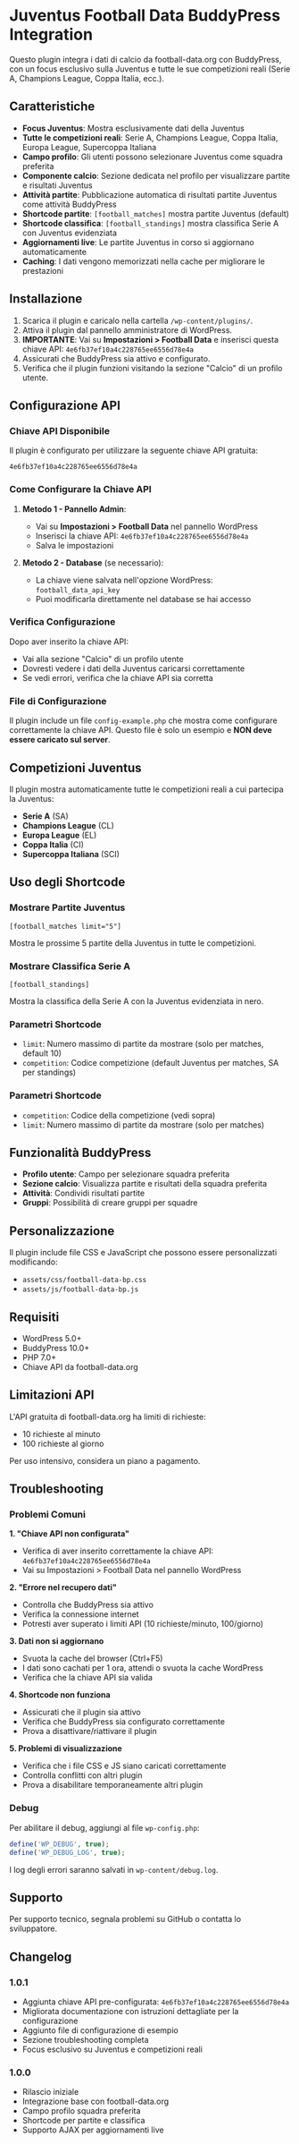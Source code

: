 # Juventus Football Data BuddyPress Integration

Questo plugin integra i dati di calcio da football-data.org con BuddyPress, con un focus esclusivo sulla Juventus e tutte le sue competizioni reali (Serie A, Champions League, Coppa Italia, ecc.).

## Caratteristiche

- **Focus Juventus**: Mostra esclusivamente dati della Juventus
- **Tutte le competizioni reali**: Serie A, Champions League, Coppa Italia, Europa League, Supercoppa Italiana
- **Campo profilo**: Gli utenti possono selezionare Juventus come squadra preferita
- **Componente calcio**: Sezione dedicata nel profilo per visualizzare partite e risultati Juventus
- **Attività partite**: Pubblicazione automatica di risultati partite Juventus come attività BuddyPress
- **Shortcode partite**: `[football_matches]` mostra partite Juventus (default)
- **Shortcode classifica**: `[football_standings]` mostra classifica Serie A con Juventus evidenziata
- **Aggiornamenti live**: Le partite Juventus in corso si aggiornano automaticamente
- **Caching**: I dati vengono memorizzati nella cache per migliorare le prestazioni

## Installazione

1. Scarica il plugin e caricalo nella cartella `/wp-content/plugins/`.
2. Attiva il plugin dal pannello amministratore di WordPress.
3. **IMPORTANTE**: Vai su **Impostazioni > Football Data** e inserisci questa chiave API: `4e6fb37ef10a4c228765ee6556d78e4a`
4. Assicurati che BuddyPress sia attivo e configurato.
5. Verifica che il plugin funzioni visitando la sezione "Calcio" di un profilo utente.

## Configurazione API

### Chiave API Disponibile

Il plugin è configurato per utilizzare la seguente chiave API gratuita:

```
4e6fb37ef10a4c228765ee6556d78e4a
```

### Come Configurare la Chiave API

1. **Metodo 1 - Pannello Admin**:

   - Vai su **Impostazioni > Football Data** nel pannello WordPress
   - Inserisci la chiave API: `4e6fb37ef10a4c228765ee6556d78e4a`
   - Salva le impostazioni

2. **Metodo 2 - Database** (se necessario):
   - La chiave viene salvata nell'opzione WordPress: `football_data_api_key`
   - Puoi modificarla direttamente nel database se hai accesso

### Verifica Configurazione

Dopo aver inserito la chiave API:

- Vai alla sezione "Calcio" di un profilo utente
- Dovresti vedere i dati della Juventus caricarsi correttamente
- Se vedi errori, verifica che la chiave API sia corretta

### File di Configurazione

Il plugin include un file `config-example.php` che mostra come configurare correttamente la chiave API. Questo file è solo un esempio e **NON deve essere caricato sul server**.

## Competizioni Juventus

Il plugin mostra automaticamente tutte le competizioni reali a cui partecipa la Juventus:

- **Serie A** (SA)
- **Champions League** (CL)
- **Europa League** (EL)
- **Coppa Italia** (CI)
- **Supercoppa Italiana** (SCI)

## Uso degli Shortcode

### Mostrare Partite Juventus

```
[football_matches limit="5"]
```

Mostra le prossime 5 partite della Juventus in tutte le competizioni.

### Mostrare Classifica Serie A

```
[football_standings]
```

Mostra la classifica della Serie A con la Juventus evidenziata in nero.

### Parametri Shortcode

- `limit`: Numero massimo di partite da mostrare (solo per matches, default 10)
- `competition`: Codice competizione (default Juventus per matches, SA per standings)

### Parametri Shortcode

- `competition`: Codice della competizione (vedi sopra)
- `limit`: Numero massimo di partite da mostrare (solo per matches)

## Funzionalità BuddyPress

- **Profilo utente**: Campo per selezionare squadra preferita
- **Sezione calcio**: Visualizza partite e risultati della squadra preferita
- **Attività**: Condividi risultati partite
- **Gruppi**: Possibilità di creare gruppi per squadre

## Personalizzazione

Il plugin include file CSS e JavaScript che possono essere personalizzati modificando:

- `assets/css/football-data-bp.css`
- `assets/js/football-data-bp.js`

## Requisiti

- WordPress 5.0+
- BuddyPress 10.0+
- PHP 7.0+
- Chiave API da football-data.org

## Limitazioni API

L'API gratuita di football-data.org ha limiti di richieste:

- 10 richieste al minuto
- 100 richieste al giorno

Per uso intensivo, considera un piano a pagamento.

## Troubleshooting

### Problemi Comuni

**1. "Chiave API non configurata"**

- Verifica di aver inserito correttamente la chiave API: `4e6fb37ef10a4c228765ee6556d78e4a`
- Vai su Impostazioni > Football Data nel pannello WordPress

**2. "Errore nel recupero dati"**

- Controlla che BuddyPress sia attivo
- Verifica la connessione internet
- Potresti aver superato i limiti API (10 richieste/minuto, 100/giorno)

**3. Dati non si aggiornano**

- Svuota la cache del browser (Ctrl+F5)
- I dati sono cachati per 1 ora, attendi o svuota la cache WordPress
- Verifica che la chiave API sia valida

**4. Shortcode non funziona**

- Assicurati che il plugin sia attivo
- Verifica che BuddyPress sia configurato correttamente
- Prova a disattivare/riattivare il plugin

**5. Problemi di visualizzazione**

- Verifica che i file CSS e JS siano caricati correttamente
- Controlla conflitti con altri plugin
- Prova a disabilitare temporaneamente altri plugin

### Debug

Per abilitare il debug, aggiungi al file `wp-config.php`:

```php
define('WP_DEBUG', true);
define('WP_DEBUG_LOG', true);
```

I log degli errori saranno salvati in `wp-content/debug.log`.

## Supporto

Per supporto tecnico, segnala problemi su GitHub o contatta lo sviluppatore.

## Changelog

### 1.0.1

- Aggiunta chiave API pre-configurata: `4e6fb37ef10a4c228765ee6556d78e4a`
- Migliorata documentazione con istruzioni dettagliate per la configurazione
- Aggiunto file di configurazione di esempio
- Sezione troubleshooting completa
- Focus esclusivo su Juventus e competizioni reali

### 1.0.0

- Rilascio iniziale
- Integrazione base con football-data.org
- Campo profilo squadra preferita
- Shortcode per partite e classifica
- Supporto AJAX per aggiornamenti live

